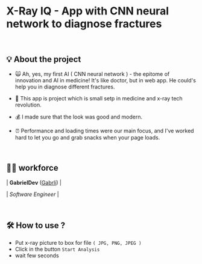 # X-Ray IQ - App with CNN neural network to diagnose fractures

&nbsp;
## 💡 About the project

- 🙀 Ah, yes, my first AI ( CNN neural network ) - the epitome of innovation and AI in medicine! It's like doctor, but in web app. He could's help you in diagnose different fractures.

- 🔨 This app is project which is small setp in medicine and x-ray tech revolution. 

- 💰 I made sure that the look was good and modern.

- ⏰ Performance and loading times were our main focus, and I've worked hard to let you go and grab snacks when your page loads.


&nbsp;
## 🙋‍♂️ workforce

| **GabrielDev** ([Gabrli](https://github.com/Gabrli)) |

| *Software Engineer* |

&nbsp;
## 🛠️ How to use ?

- Put x-ray picture to box for file `( JPG, PNG, JPEG )`
- Click in the button `Start Analysis`
- wait few seconds

